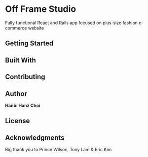 # Off Frame Studio
Fully functional React and Rails app focused on plus-size fashion e-commerce website
## Getting Started

## Built With

## Contributing

## Author
**Hanbi Hanz Choi**
## License

## Acknowledgments
Big thank you to Prince Wilson, Tony Lam & Eric Kim
